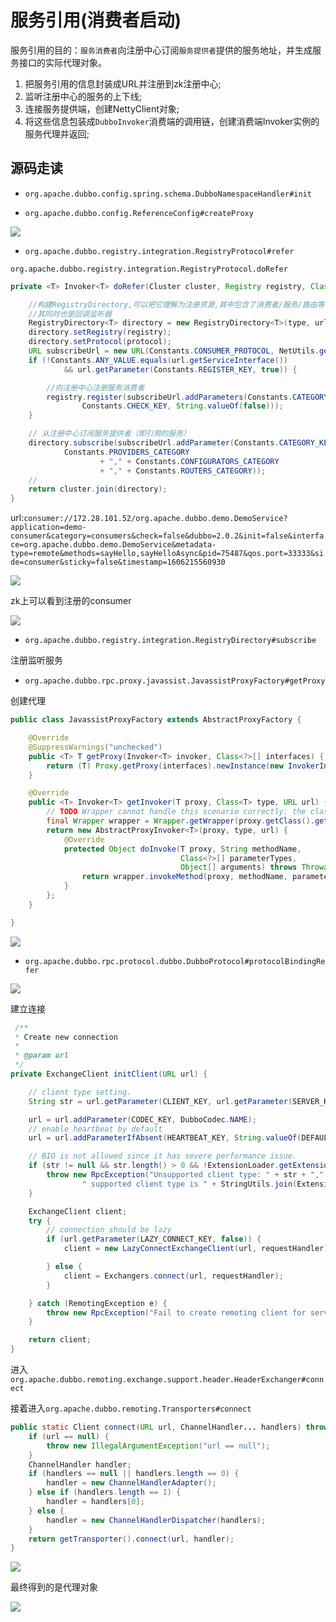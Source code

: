 # 服务引用(消费者启动)

服务引用的目的：`服务消费者`向注册中心订阅`服务提供者`提供的服务地址，并生成服务接口的实际代理对象。

1. 把服务引用的信息封装成URL并注册到zk注册中心;  
2. 监听注册中心的服务的上下线;
3. 连接服务提供端，创建NettyClient对象;
4. 将这些信息包装成`DubboInvoker`消费端的调用链，创建消费端Invoker实例的服务代理并返回;  

## 源码走读

* `org.apache.dubbo.config.spring.schema.DubboNamespaceHandler#init`

* `org.apache.dubbo.config.ReferenceConfig#createProxy`

![](../imgs/consumer_referenceconfig.png)

* `org.apache.dubbo.registry.integration.RegistryProtocol#refer`

`org.apache.dubbo.registry.integration.RegistryProtocol.doRefer`

```java
private <T> Invoker<T> doRefer(Cluster cluster, Registry registry, Class<T> type, URL url) {

    //构建RegistryDirectory,可以把它理解为注册资源,其中包含了消费者/服务/路由等相关信息
    //其同时也是回调监听器
    RegistryDirectory<T> directory = new RegistryDirectory<T>(type, url);
    directory.setRegistry(registry);
    directory.setProtocol(protocol);
    URL subscribeUrl = new URL(Constants.CONSUMER_PROTOCOL, NetUtils.getLocalHost(), 0, type.getName(), directory.getUrl().getParameters());
    if (!Constants.ANY_VALUE.equals(url.getServiceInterface())
            && url.getParameter(Constants.REGISTER_KEY, true)) {

        //向注册中心注册服务消费者
        registry.register(subscribeUrl.addParameters(Constants.CATEGORY_KEY, Constants.CONSUMERS_CATEGORY,
                Constants.CHECK_KEY, String.valueOf(false)));
    }

    // 从注册中心订阅服务提供者（即引用的服务）
    directory.subscribe(subscribeUrl.addParameter(Constants.CATEGORY_KEY,
            Constants.PROVIDERS_CATEGORY
                    + "," + Constants.CONFIGURATORS_CATEGORY
                    + "," + Constants.ROUTERS_CATEGORY));
    //
    return cluster.join(directory);
}
```

url:`consumer://172.28.101.52/org.apache.dubbo.demo.DemoService?application=demo-consumer&category=consumers&check=false&dubbo=2.0.2&init=false&interface=org.apache.dubbo.demo.DemoService&metadata-type=remote&methods=sayHello,sayHelloAsync&pid=75487&qos.port=33333&side=consumer&sticky=false&timestamp=1606215560930`

![](../imgs/consumer_refer.png)

zk上可以看到注册的consumer

![](../imgs/consumer_zk.png)

* `org.apache.dubbo.registry.integration.RegistryDirectory#subscribe`

注册监听服务

* `org.apache.dubbo.rpc.proxy.javassist.JavassistProxyFactory#getProxy`

创建代理

```java
public class JavassistProxyFactory extends AbstractProxyFactory {

    @Override
    @SuppressWarnings("unchecked")
    public <T> T getProxy(Invoker<T> invoker, Class<?>[] interfaces) {
        return (T) Proxy.getProxy(interfaces).newInstance(new InvokerInvocationHandler(invoker));
    }

    @Override
    public <T> Invoker<T> getInvoker(T proxy, Class<T> type, URL url) {
        // TODO Wrapper cannot handle this scenario correctly: the classname contains '$'
        final Wrapper wrapper = Wrapper.getWrapper(proxy.getClass().getName().indexOf('$') < 0 ? proxy.getClass() : type);
        return new AbstractProxyInvoker<T>(proxy, type, url) {
            @Override
            protected Object doInvoke(T proxy, String methodName,
                                      Class<?>[] parameterTypes,
                                      Object[] arguments) throws Throwable {
                return wrapper.invokeMethod(proxy, methodName, parameterTypes, arguments);
            }
        };
    }

}
```

![](../imgs/consumer_proxy.png)

* `org.apache.dubbo.rpc.protocol.dubbo.DubboProtocol#protocolBindingRefer`

![](../imgs/consumer_getclients.png)

建立连接

```java
 /**
 * Create new connection
 *
 * @param url
 */
private ExchangeClient initClient(URL url) {

    // client type setting.
    String str = url.getParameter(CLIENT_KEY, url.getParameter(SERVER_KEY, DEFAULT_REMOTING_CLIENT));

    url = url.addParameter(CODEC_KEY, DubboCodec.NAME);
    // enable heartbeat by default
    url = url.addParameterIfAbsent(HEARTBEAT_KEY, String.valueOf(DEFAULT_HEARTBEAT));

    // BIO is not allowed since it has severe performance issue.
    if (str != null && str.length() > 0 && !ExtensionLoader.getExtensionLoader(Transporter.class).hasExtension(str)) {
        throw new RpcException("Unsupported client type: " + str + "," +
                " supported client type is " + StringUtils.join(ExtensionLoader.getExtensionLoader(Transporter.class).getSupportedExtensions(), " "));
    }

    ExchangeClient client;
    try {
        // connection should be lazy
        if (url.getParameter(LAZY_CONNECT_KEY, false)) {
            client = new LazyConnectExchangeClient(url, requestHandler);

        } else {
            client = Exchangers.connect(url, requestHandler);
        }

    } catch (RemotingException e) {
        throw new RpcException("Fail to create remoting client for service(" + url + "): " + e.getMessage(), e);
    }

    return client;
}
```

进入`org.apache.dubbo.remoting.exchange.support.header.HeaderExchanger#connect`

接着进入`org.apache.dubbo.remoting.Transporters#connect`

```java
public static Client connect(URL url, ChannelHandler... handlers) throws RemotingException {
    if (url == null) {
        throw new IllegalArgumentException("url == null");
    }
    ChannelHandler handler;
    if (handlers == null || handlers.length == 0) {
        handler = new ChannelHandlerAdapter();
    } else if (handlers.length == 1) {
        handler = handlers[0];
    } else {
        handler = new ChannelHandlerDispatcher(handlers);
    }
    return getTransporter().connect(url, handler);
}
```

![](../imgs/consumer_netty.png)

最终得到的是代理对象

![](../imgs/consumer_proxy2.png)
